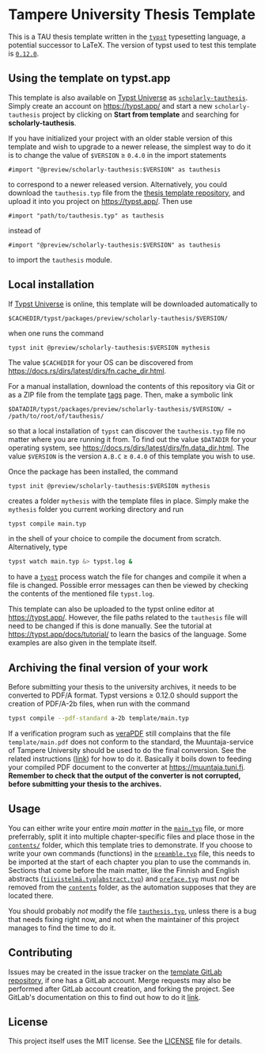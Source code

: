 # Tampere University Thesis Template

This is a TAU thesis template written in the  [`typst`][typst]
typesetting language, a potential successor to LaTeΧ. The
version of typst used to test this template is
[`0.12.0`][v0.12.0].

## Using the template on typst.app

This template is also available on [Typst Universe] as
[`scholarly-tauthesis`][tau-template-page]. Simply create an account on
<https://typst.app/> and start a new `scholarly-tauthesis` project by clicking
on **Start from template** and searching for **scholarly-tauthesis**.


If you have initialized your project with an older stable version of this
template and wish to upgrade to a newer release, the simplest way to do it is
to change the value of `$VERSION` ≥ `0.4.0` in the import statements
```typst
#import "@preview/scholarly-tauthesis:$VERSION" as tauthesis
```
to correspond to a newer released version. Alternatively, you could download
the `tauthesis.typ` file from the [thesis template repository][template-repo], and
upload it into you project on <https://typst.app/>. Then use
```typst
#import "path/to/tauthesis.typ" as tauthesis
```
instead of
```typst
#import "@preview/scholarly-tauthesis:$VERSION" as tauthesis
```
to import the `tauthesis` module.

## Local installation

If [Typst Universe] is online, this template will be downloaded automatically
to

	$CACHEDIR/typst/packages/preview/scholarly-tauthesis/$VERSION/

when one runs the command

	typst init @preview/scholarly-tauthesis:$VERSION mythesis

The value `$CACHEDIR` for your OS can be discovered from
<https://docs.rs/dirs/latest/dirs/fn.cache_dir.html>.

For a manual installation, download the contents of this repository via Git or
as a ZIP file from the template [tags] page. Then, make a symbolic link

	$DATADIR/typst/packages/preview/scholarly-tauthesis/$VERSION/ → /path/to/root/of/tauthesis/

so that a local installation of `typst` can discover the
`tauthesis.typ` file no matter where you are running it from. To
find out the value `$DATADIR` for your operating system, see
<https://docs.rs/dirs/latest/dirs/fn.data_dir.html>. The value
`$VERSION` is the version `A.B.C` ≥ `0.4.0` of this template you
wish to use.


Once the package has been installed, the command

	typst init @preview/scholarly-tauthesis:$VERSION mythesis

creates a folder `mythesis` with the template files in place. Simply make the
`mythesis` folder you current working directory and run
```sh
typst compile main.typ
```
in the shell of your choice to compile the document from scratch.
Alternatively, type
```sh
typst watch main.typ &> typst.log &
```
to have a [`typst`][typst] process watch the file for changes and
compile it when a file is changed. Possible error messages can
then be viewed by checking the contents of the mentioned file
`typst.log`.

This template can also be uploaded to the typst online editor at
<https://typst.app/>. However, the file paths related to the
`tauthesis` file will need to be changed if this is done
manually. See the tutorial at <https://typst.app/docs/tutorial/>
to learn the basics of the language. Some examples are also given
in the template itself.


## Archiving the final version of your work

Before submitting your thesis to the university archives, it needs to be
converted to PDF/A format. Typst versions ≥ 0.12.0 should support the creation
of PDF/A-2b files, when run with the command
```sh
typst compile --pdf-standard a-2b template/main.typ
```
If a verification program such as [veraPDF](https://docs.verapdf.org/install/)
still complains that the file `template/main.pdf` does not conform to the
standard, the Muuntaja-service of Tampere University should be used to do the
final conversion. See the related instructions ([link][pdfa-instructions]) for
how to do it. Basically it boils down to feeding your compiled PDF document to
the converter at <https://muuntaja.tuni.fi>. **Remember to check that the
output of the converter is not corrupted, before submitting your thesis to the
archives.**


## Usage

You can either write your entire *main matter* in the
[`main.typ`](./template/main.typ) file, or more preferrably, split it into
multiple chapter-specific files and place those in the
[`contents/`](./template/content) folder, which this template tries to
demonstrate. If you choose to write your own commands (functions) in the
[`preamble.typ`](./template/preamble.typ) file, this needs to be imported at
the start of each chapter you plan to use the commands in. Sections that come
before the main matter, like the Finnish and English abstracts
([`tiivistelmä.typ`](./template/content/tiivistelmä.typ)|[`abstract.typ`](./template/content/abstract.typ))
and [`preface.typ`](./template/content/preface.typ) must *not* be removed from
the [`contents`](./template/content) folder, as the automation supposes that
they are located there.

You should probably *not* modify the file [`tauthesis.typ`](./tauthesis.typ), unless there is a bug
that needs fixing right now, and not when the maintainer of this project manages to find the time to
do it.

## Contributing

Issues may be created in the issue tracker on the [template GitLab
repository][template-repo], if one has a GitLab account. Merge requests may
also be performed after GitLab account creation, and forking the project. See
GitLab's documentation on this to find out how to do it [link][forking].


## License

This project itself uses the MIT license. See the [LICENSE](./LICENSE) file for details.

<!-- Links -->

[Typst Universe]: https://typst.app/universe
[forking]: https://docs.gitlab.com/ee/user/project/repository/forking_workflow.html
[pdfa-instructions]: https://libguides.tuni.fi/opinnaytteet/pdfa
[tags]: https://gitlab.com/tuni-official/thesis-templates/tau-typst-thesis-template/-/tags
[tau-template-page]: https://typst.app/universe/package/scholarly-tauthesis
[template-repo]: https://gitlab.com/tuni-official/thesis-templates/tau-typst-thesis-template
[typst]: https://github.com/typst/typst
[v0.12.0]: https://github.com/typst/typst/releases/tag/v0.12.0
